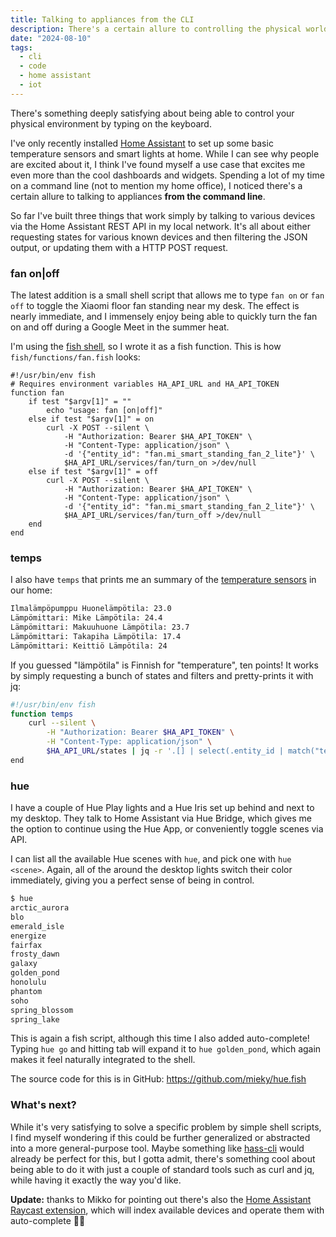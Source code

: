 ```yaml
---
title: Talking to appliances from the CLI
description: There's a certain allure to controlling the physical world on the keyboard!
date: "2024-08-10"
tags:
  - cli
  - code
  - home assistant
  - iot
---
```


There's something deeply satisfying about being able to control your physical environment by typing on the keyboard.

I've only recently installed [Home Assistant](https://www.home-assistant.io/) to set up some basic temperature sensors and smart lights at home. While I can see why people are excited about it, I think I've found myself a use case that excites me even more than the cool dashboards and widgets. Spending a lot of my time on a command line (not to mention my home office), I noticed there's a certain allure to talking to appliances **from the command line**.

So far I've built three things that work simply by talking to various devices via the Home Assistant REST API in my local network. It's all about either requesting states for various known devices and then filtering the JSON output, or updating them with a HTTP POST request.

### fan on|off

The latest addition is a small shell script that allows me to type `fan on` or `fan off` to toggle the Xiaomi floor fan standing near my desk. The effect is nearly immediate, and I immensely enjoy being able to quickly turn the fan on and off during a Google Meet in the summer heat.

I'm using the [fish shell](https://fishshell.com/), so I wrote it as a fish function. This is how `fish/functions/fan.fish` looks:

```fish
#!/usr/bin/env fish
# Requires environment variables HA_API_URL and HA_API_TOKEN
function fan
    if test "$argv[1]" = ""
        echo "usage: fan [on|off]"
    else if test "$argv[1]" = on
        curl -X POST --silent \
            -H "Authorization: Bearer $HA_API_TOKEN" \
            -H "Content-Type: application/json" \
            -d '{"entity_id": "fan.mi_smart_standing_fan_2_lite"}' \
            $HA_API_URL/services/fan/turn_on >/dev/null
    else if test "$argv[1]" = off
        curl -X POST --silent \
            -H "Authorization: Bearer $HA_API_TOKEN" \
            -H "Content-Type: application/json" \
            -d '{"entity_id": "fan.mi_smart_standing_fan_2_lite"}' \
            $HA_API_URL/services/fan/turn_off >/dev/null
    end
end
```

### temps

I also have `temps` that prints me an summary of the [temperature sensors](https://sonoff.tech/product/gateway-and-sensors/snzb-02p/) in our home:

```sh
Ilmalämpöpumppu Huonelämpötila: 23.0
Lämpömittari: Mike Lämpötila: 24.4
Lämpömittari: Makuuhuone Lämpötila: 23.7
Lämpömittari: Takapiha Lämpötila: 17.4
Lämpömittari: Keittiö Lämpötila: 24
```

If you guessed "lämpötila" is Finnish for "temperature", ten points! It works by simply requesting a bunch of states and filters and pretty-prints it with jq:

```sh
#!/usr/bin/env fish
function temps
    curl --silent \
        -H "Authorization: Bearer $HA_API_TOKEN" \
        -H "Content-Type: application/json" \
        $HA_API_URL/states | jq -r '.[] | select(.entity_id | match("temperature")) | select(.attributes.unit_of_measurement == "°C") | "\(.attributes.friendly_name): \(.state)"'
end
```

### hue

I have a couple of Hue Play lights and a Hue Iris set up behind and next to my desktop. They talk to Home Assistant via Hue Bridge, which gives me the option to continue using the Hue App, or conveniently toggle scenes via API.

I can list all the available Hue scenes with `hue`,  and pick one with `hue <scene>`. Again, all of the around the desktop lights switch their color immediately, giving you a perfect sense of being in control.

```sh
$ hue
arctic_aurora
blo
emerald_isle
energize
fairfax
frosty_dawn
galaxy
golden_pond
honolulu
phantom
soho
spring_blossom
spring_lake
```

This is again a fish script, although this time I also added auto-complete! Typing `hue go` and hitting tab will expand it to `hue golden_pond`, which again makes it feel naturally integrated to the shell.

The source code for this is in GitHub: <https://github.com/mieky/hue.fish>

### What's next?

While it's very satisfying to solve a specific problem by simple shell scripts, I find myself wondering if this could be further generalized or abstracted into a more general-purpose tool. Maybe something like [hass-cli](https://www.home-assistant.io/blog/2019/02/04/introducing-home-assistant-cli/) would already be perfect for this, but I gotta admit, there's something cool about being able to do it with just a couple of standard tools such as curl and jq, while having it exactly the way you'd like.

**Update:** thanks to Mikko for pointing out there's also the [Home Assistant Raycast extension](https://www.raycast.com/tonka3000/homeassistant), which will index available devices and operate them with auto-complete ✌🏻
